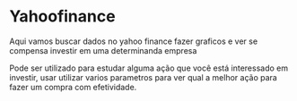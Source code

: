 # Yahoofinance
 Aqui vamos buscar dados no yahoo finance fazer graficos e ver se compensa investir em uma determinanda empresa

Pode ser utilizado para estudar alguma ação que você está interessado em investir, usar utilizar varios parametros para ver qual a melhor ação para fazer um compra com efetividade.